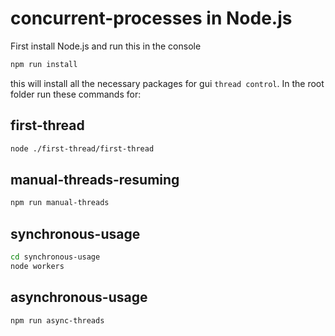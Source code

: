 # concurrent-processes in Node.js

First install Node.js and run this in the console

```bash
npm run install
```

this will install all the necessary packages for gui `thread control`. In the root folder run these commands for:

## first-thread
```bash
node ./first-thread/first-thread
```

## manual-threads-resuming
```bash
npm run manual-threads
```

## synchronous-usage
```bash
cd synchronous-usage
node workers
```

## asynchronous-usage
```bash
npm run async-threads
```
